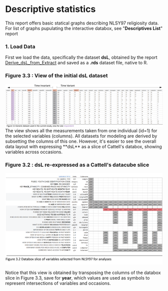 Descriptive statistics
=================================================
This report offers basic statical graphs describing  NLSY97 religiosity data. For list of graphs pupulating the interactive databox, see "**Descriptives List**" report


<!--  Set the working directory to the repository's base directory; this assumes the report is nested inside of only one directory.-->




<!-- Set the report-wide options, and point to the external code file. -->












### 1. Load Data
First we load the data, specifically the dataset **dsL**, obtained by the report [Derive_dsL_from_Extract](https://github.com/andkov/Longitudinal_Models_of_Religiosity_NLSY97/blob/master/Data/Derive_dsL_from_Extract.md) and saved as a **.rds** dataset file, native to R.

### Figure 3.3 : View of the initial **dsL** dataset
<img link src="./figure_rmd/3_Methods_Figure_3_3.png" alt="View of dsL" style="width:900px;"/>  
The view shows all the measurements taken from one individual (id=1) for the selected variables (columns). All datasets for modeling are derived by subsetting the columns of this one. However, it's easier to see the overall data layout with expressing **dsL** as a slice of Cattell's databox, showing variables across occasions.

### Figure 3.2 : **dsL** re-expressed as a Cattell's datacube slice
<img link src="./figure_rmd/3_Methods_Figure_3_2.png" alt="Databox slice" style="width:900px;"/>

Notice that this view is obtained by transposing the columns of the databox slice in Figure 3.3, save for **year**, which values are used as symbols to represent intersections of variables and occasions.




